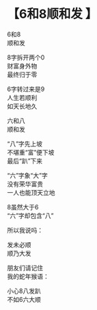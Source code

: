 # 【6和8顺和发 】

6和8  
顺和发

8字拆开两个0  
财富身外物  
最终归于零

6字转过来是9  
人生若顺利  
如天长地久

六和八  
顺和发

“八”字先上坡  
不堪重“富”便下坡   
最后“趴”下来

“六”字象“大”字  
没有荣华富贵  
一人也能顶天立地

8虽然大于6  
“六”字却包含“八”

所以我说吗：

发未必顺  
顺乃大发 

朋友们请记住  
我的蛇年猴语：

小心8八发趴  
不如6六大顺
